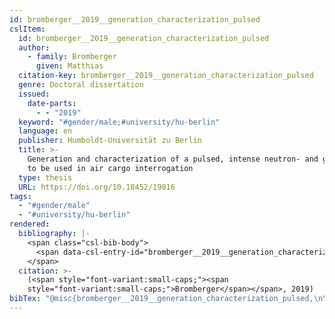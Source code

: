 ```yaml
---
id: bromberger__2019__generation_characterization_pulsed
cslItem:
  id: bromberger__2019__generation_characterization_pulsed
  author:
    - family: Bromberger
      given: Matthias
  citation-key: bromberger__2019__generation_characterization_pulsed
  genre: Doctoral dissertation
  issued:
    date-parts:
      - - "2019"
  keyword: "#gender/male;#university/hu-berlin"
  language: en
  publisher: Humboldt-Universität zu Berlin
  title: >-
    Generation and characterization of a pulsed, intense neutron- and gamma-beam
    to be used in air cargo interrogation
  type: thesis
  URL: https://doi.org/10.18452/19816
tags:
  - "#gender/male"
  - "#university/hu-berlin"
rendered:
  bibliography: |-
    <span class="csl-bib-body">
      <span data-csl-entry-id="bromberger__2019__generation_characterization_pulsed" class="csl-entry"><span class='author-bib'>Bromberger</span>. <span class='date-bib'>(2019)</span>. <span class='title'><i><b><span style="font-style:normal;">Generation and characterization of a pulsed, intense neutron- and gamma-beam to be used in air cargo interrogation</span></b></i></span> [Doctoral dissertation, Humboldt-Universität zu Berlin]. <span class='URL'><a href='https://doi.org/10.18452/19816'>LINK</a></span></span>
    </span>
  citation: >-
    (<span style="font-variant:small-caps;"><span
    style="font-variant:small-caps;">Bromberger</span></span>, 2019)
bibTex: "@misc{bromberger__2019__generation_characterization_pulsed,\n\tauthor = {Bromberger, Matthias},\n\tyear = {2019},\n\tschool = {Humboldt-Universit{\\\" a}t zu Berlin},\n\ttitle = {Generation and characterization of a pulsed, intense neutron- and gamma-beam to be used in air cargo interrogation},\n\ttype = {Doctoral dissertation},\n\turl = {https://doi.org/10.18452/19816},\n}\n\n"
---
```

